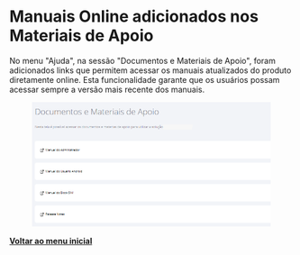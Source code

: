# Manuais Online adicionados nos Materiais de Apoio

No menu "Ajuda", na sessão "Documentos e Materiais de Apoio", foram adicionados links que permitem acessar os manuais atualizados do produto diretamente online. Esta funcionalidade garante que os usuários possam acessar sempre a versão mais recente dos manuais.

<figure><img src="../../.gitbook/assets/Captura de tela 2024-06-03 175145 (1).png" alt=""><figcaption></figcaption></figure>

[**Voltar ao menu inicial**](./)
